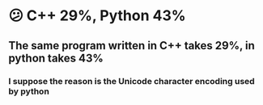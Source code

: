 # :confused: C++ 29%, Python 43%

## The same program written in C++ takes 29%, in python takes 43%

### I suppose the reason is the Unicode character encoding used by python
